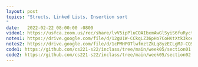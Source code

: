 ```yaml
---
layout: post
topics: "Structs, Linked Lists, Insertion sort
"
date:   2022-02-22 08:00:00 -0800
video1: https://usfca.zoom.us/rec/share/lvV5ipPluCOAIbxmAwGlSyiS6fuRyctBW8VRdE0VtpIY3f8q9SusuRI8_JSF0X4G.HEM8VhuVVc0k590S
notes1: https://drive.google.com/file/d/12gU1W-CCkqLZ36pHo7CoHKtXtk3koeRb/view?usp=sharing
notes2: https://drive.google.com/file/d/1cPMHPOTlwfmztZkLq8yzECLgMJ-CQSf5/view?usp=sharing
code1: https://github.com/cs221-s22/inclass/tree/main/week05/section01
code2: https://github.com/cs221-s22/inclass/tree/main/week05/section02
---
```







